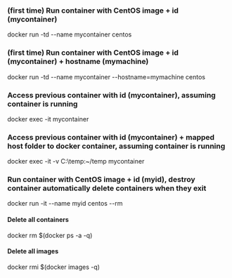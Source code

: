 ### (first time) Run container with CentOS image + id (mycontainer)
docker run -td --name mycontainer centos

### (first time) Run container with CentOS image + id (mycontainer) + hostname (mymachine)
docker run -td --name mycontainer --hostname=mymachine centos

### Access previous container with id (mycontainer), assuming container is running
docker exec -it mycontainer

### Access previous container with id (mycontainer) + mapped host folder to docker container, assuming container is running
docker exec -it -v C:\temp:~/temp mycontainer

### Run container with CentOS image + id (myid), destroy container automatically delete containers when they exit
docker run -it --name myid centos --rm


#### Delete all containers
docker rm $(docker ps -a -q)

#### Delete all images
docker rmi $(docker images -q)